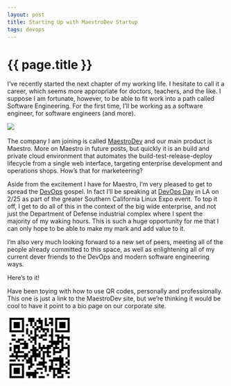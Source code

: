 ```yaml
---
layout: post
title: Starting Up with MaestroDev Startup
tags: devops
---
```


{{ page.title }}
================

I’ve recently started the next chapter of my working life. I hesitate to
call it a career, which seems more appropriate for doctors, teachers,
and the like. I suppose I am fortunate, however, to be able to fit work
into a path called Software Engineering. For the first time, I’ll be
working as a software engineer, for software engineers (and more).

![](http://www.maestrodev.com/sites/all/themes/maestrodev_v2/images/maestrodev_logo.png)

The company I am joining is called
[MaestroDev](http://www.maestrodev.com) and our main product is Maestro.
More on Maestro in future posts, but quickly it is an build and private
cloud environment that automates the build-test-release-deploy lifecycle
from a single web interface, targeting enterprise development and
operations shops. How’s that for marketeering?

Aside from the excitement I have for Maestro, I’m very pleased to get to
spread the
[DevOps](http://www.google.com/search?sourceid=chrome&ie=UTF-8&q=devops)
gospel. In fact I’ll be speaking at [DevOps
Day](https://www.socallinuxexpo.org/scale9x/special-events/devops-day-los-angeles)
in LA on 2/25 as part of the greater Southern California Linux Expo
event. To top it off, I get to do all of this in the context of the big
wide enterprise, and not just the Department of Defense industrial
complex where I spent the majority of my waking hours. This is such a
huge opportunity for me that I can only hope to be able to make my mark
and add value to it.

I’m also very much looking forward to a new set of peers, meeting all of
the people already committed to this space, as well as enlightening all
of my current dever friends to the DevOps and modern software
engineering ways.

Here’s to it!

Have been toying with how to use QR codes, personally and
professionally. This one is just a link to the MaestroDev site, but
we’re thinking it would be cool to have it point to a bio page on our
corporate site.

![MaestroDev QR Code](/images/maestrodev-qr-sm.png "MaestroDev QR Code")
